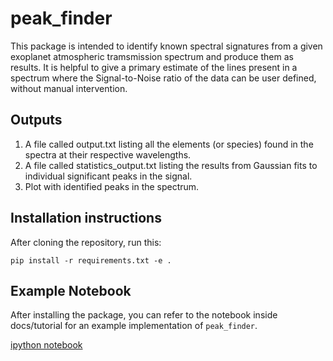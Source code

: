 # peak_finder
This package is intended to identify known spectral signatures from a given exoplanet atmospheric tramsmission spectrum and produce them as results.
It is helpful to give a primary estimate of the lines present in a spectrum where the Signal-to-Noise ratio of the data can be user defined, without manual intervention.

## Outputs

1. A file called output.txt listing all the elements (or species) found in the spectra at their respective wavelengths.
2. A file called statistics_output.txt listing the results from Gaussian fits to individual significant peaks in the signal.
3. Plot with identified peaks in the spectrum.

## Installation instructions

After cloning the repository, run this:

```pip install -r requirements.txt -e .```

## Example Notebook 

After installing the package, you can refer to the notebook inside docs/tutorial for an example implementation of ```peak_finder```. 

[ipython notebook](https://github.com/ankur2392roy/Peak_finder/blob/main/docs/tutorial/tutorial.ipynb)